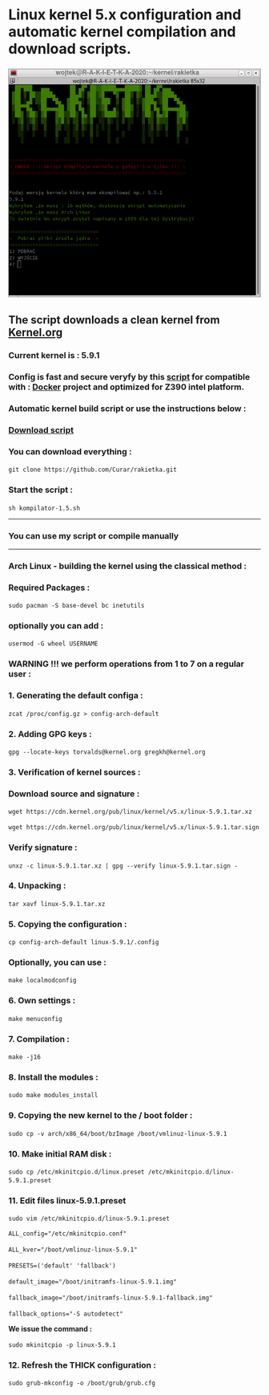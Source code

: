 
# Linux kernel 5.x configuration and automatic kernel compilation and download scripts.
### ![GitHub Logo](/img/logo.png)
## The script downloads a clean kernel from [Kernel.org](https://kernel.org)
### Current kernel is : 5.9.1
### Config is fast and secure veryfy by this [script](https://github.com/moby/moby/blob/master/contrib/check-config.sh) for compatible with : [Docker](https://docs.docker.com) project and optimized for Z390 intel platform.
### Automatic kernel build script or use the instructions below :
### [Download script](https://github.com/Curar/rakietka/releases/download/1.5/kompilator-1.5.sh)
### You can download everything :
`git clone https://github.com/Curar/rakietka.git`
### Start the script :
`sh kompilator-1.5.sh`
***
### You can use my script or compile manually
***
### Arch Linux - building the kernel using the classical method :
### Required Packages :
`sudo pacman -S base-devel bc inetutils`
### optionally you can add :
`usermod -G wheel USERNAME`
### WARNING !!! we perform operations from 1 to 7 on a regular user :
### 1. Generating the default configa :
`zcat /proc/config.gz > config-arch-default`
### 2. Adding GPG keys :
 `gpg --locate-keys torvalds@kernel.org gregkh@kernel.org`
### 3. Verification of kernel sources :
### Download source and signature :
 `wget https://cdn.kernel.org/pub/linux/kernel/v5.x/linux-5.9.1.tar.xz`

 `wget https://cdn.kernel.org/pub/linux/kernel/v5.x/linux-5.9.1.tar.sign`
### Verify signature :
 `unxz -c linux-5.9.1.tar.xz | gpg --verify linux-5.9.1.tar.sign -`
### 4. Unpacking :
 `tar xavf linux-5.9.1.tar.xz`
### 5. Copying the configuration :
 `cp config-arch-default linux-5.9.1/.config`
### Optionally, you can use :
 `make localmodconfig`
### 6. Own settings :
 `make menuconfig`
### 7. Compilation :
 `make -j16`
### 8. Install the modules :
 `sudo make modules_install`
### 9. Copying the new kernel to the / boot folder :
 `sudo cp -v arch/x86_64/boot/bzImage /boot/vmlinuz-linux-5.9.1`
### 10. Make initial RAM disk :
 `sudo cp /etc/mkinitcpio.d/linux.preset /etc/mkinitcpio.d/linux-5.9.1.preset`
### 11. Edit files linux-5.9.1.preset
 `sudo vim /etc/mkinitcpio.d/linux-5.9.1.preset`

 ```
 ALL_config="/etc/mkinitcpio.conf"

 ALL_kver="/boot/vmlinuz-linux-5.9.1"

 PRESETS=('default' 'fallback')

 default_image="/boot/initramfs-linux-5.9.1.img"

 fallback_image="/boot/initramfs-linux-5.9.1-fallback.img"

 fallback_options="-S autodetect"
 ```

**We issue the command :**

 `sudo mkinitcpio -p linux-5.9.1`

### 12. Refresh the THICK configuration :
 `sudo grub-mkconfig -o /boot/grub/grub.cfg`

